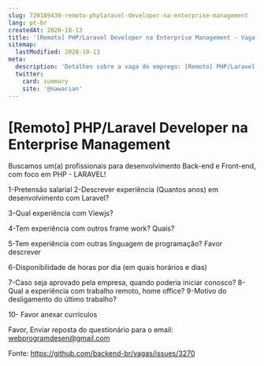 ```yaml
---
slug: 720189430-remoto-phplaravel-developer-na-enterprise-management
lang: pt-br
createdAt: 2020-10-13
title: '[Remoto] PHP/Laravel Developer na Enterprise Management - Vaga de Emprego'
sitemap:
  lastModified: 2020-10-13
meta:
  description: 'Detalhes sobre a vaga de emprego: [Remoto] PHP/Laravel Developer na Enterprise Management'
  twitter:
    card: summary
    site: '@nawarian'
---
```


# [Remoto] PHP/Laravel Developer na Enterprise Management

Buscamos um(a) profissionais para desenvolvimento Back-end e Front-end, com foco em PHP - LARAVEL!

1-Pretensão salarial
2-Descrever experiência (Quantos anos) em desenvolvimento com Laravel?

3-Qual experiência com Viewjs?

4-Tem experiência com outros frame work? Quais?

5-Tem experiência com outras linguagem de programação? Favor descrever

6-Disponibilidade de horas por dia (em quais horários e dias)

7-Caso seja aprovado pela empresa, quando poderia iniciar conosco?
8-Qual a experiência com trabalho remoto, home office?
9-Motivo do desligamento do último trabalho?

10- Favor anexar currículos

Favor, Enviar reposta do questionário para o email: webprogramdesen@gmail.com

Fonte: https://github.com/backend-br/vagas/issues/3270
